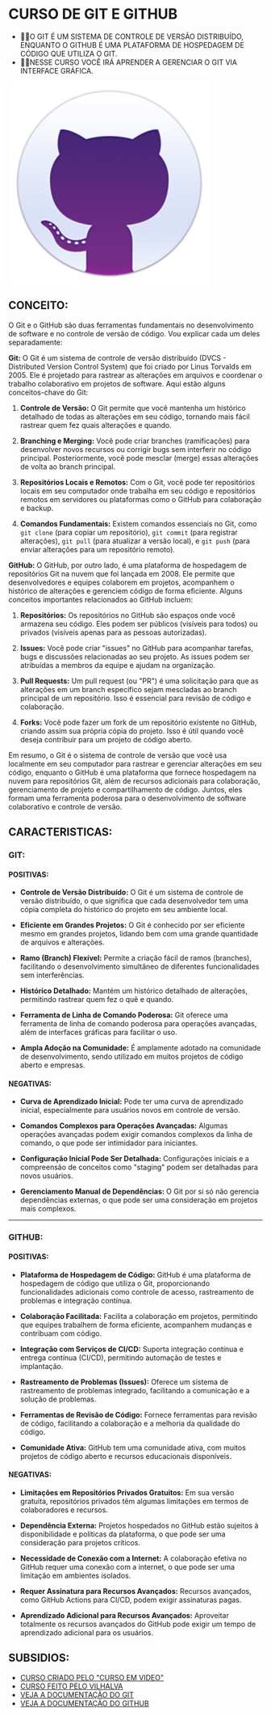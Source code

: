 # CURSO DE GIT E GITHUB
* 👨‍⚖️O GIT É UM SISTEMA DE CONTROLE DE VERSÃO DISTRIBUÍDO, ENQUANTO O GITHUB É UMA PLATAFORMA DE HOSPEDAGEM DE CÓDIGO QUE UTILIZA O GIT.
* 👨‍💻NESSE CURSO VOCÊ IRÁ APRENDER A GERENCIAR O GIT VIA INTERFACE GRÁFICA.

<img src="FOTO.png" align="center" width="400"> <br>

## CONCEITO:
O Git e o GitHub são duas ferramentas fundamentais no desenvolvimento de software e no controle de versão de código. Vou explicar cada um deles separadamente:

**Git:**
O Git é um sistema de controle de versão distribuído (DVCS - Distributed Version Control System) que foi criado por Linus Torvalds em 2005. Ele é projetado para rastrear as alterações em arquivos e coordenar o trabalho colaborativo em projetos de software. Aqui estão alguns conceitos-chave do Git:

1. **Controle de Versão:** O Git permite que você mantenha um histórico detalhado de todas as alterações em seu código, tornando mais fácil rastrear quem fez quais alterações e quando.

2. **Branching e Merging:** Você pode criar branches (ramificações) para desenvolver novos recursos ou corrigir bugs sem interferir no código principal. Posteriormente, você pode mesclar (merge) essas alterações de volta ao branch principal.

3. **Repositórios Locais e Remotos:** Com o Git, você pode ter repositórios locais em seu computador onde trabalha em seu código e repositórios remotos em servidores ou plataformas como o GitHub para colaboração e backup.

4. **Comandos Fundamentais:** Existem comandos essenciais no Git, como `git clone` (para copiar um repositório), `git commit` (para registrar alterações), `git pull` (para atualizar a versão local), e `git push` (para enviar alterações para um repositório remoto).

**GitHub:**
O GitHub, por outro lado, é uma plataforma de hospedagem de repositórios Git na nuvem que foi lançada em 2008. Ele permite que desenvolvedores e equipes colaborem em projetos, acompanhem o histórico de alterações e gerenciem código de forma eficiente. Alguns conceitos importantes relacionados ao GitHub incluem:

1. **Repositórios:** Os repositórios no GitHub são espaços onde você armazena seu código. Eles podem ser públicos (visíveis para todos) ou privados (visíveis apenas para as pessoas autorizadas).

2. **Issues:** Você pode criar "issues" no GitHub para acompanhar tarefas, bugs e discussões relacionadas ao seu projeto. As issues podem ser atribuídas a membros da equipe e ajudam na organização.

3. **Pull Requests:** Um pull request (ou "PR") é uma solicitação para que as alterações em um branch específico sejam mescladas ao branch principal de um repositório. Isso é essencial para revisão de código e colaboração.

4. **Forks:** Você pode fazer um fork de um repositório existente no GitHub, criando assim sua própria cópia do projeto. Isso é útil quando você deseja contribuir para um projeto de código aberto.

Em resumo, o Git é o sistema de controle de versão que você usa localmente em seu computador para rastrear e gerenciar alterações em seu código, enquanto o GitHub é uma plataforma que fornece hospedagem na nuvem para repositórios Git, além de recursos adicionais para colaboração, gerenciamento de projeto e compartilhamento de código. Juntos, eles formam uma ferramenta poderosa para o desenvolvimento de software colaborativo e controle de versão.

## CARACTERISTICAS:
### GIT:
#### POSITIVAS:
- **Controle de Versão Distribuído:** O Git é um sistema de controle de versão distribuído, o que significa que cada desenvolvedor tem uma cópia completa do histórico do projeto em seu ambiente local.

- **Eficiente em Grandes Projetos:** O Git é conhecido por ser eficiente mesmo em grandes projetos, lidando bem com uma grande quantidade de arquivos e alterações.

- **Ramo (Branch) Flexível:** Permite a criação fácil de ramos (branches), facilitando o desenvolvimento simultâneo de diferentes funcionalidades sem interferências.

- **Histórico Detalhado:** Mantém um histórico detalhado de alterações, permitindo rastrear quem fez o quê e quando.

- **Ferramenta de Linha de Comando Poderosa:** Git oferece uma ferramenta de linha de comando poderosa para operações avançadas, além de interfaces gráficas para facilitar o uso.

- **Ampla Adoção na Comunidade:** É amplamente adotado na comunidade de desenvolvimento, sendo utilizado em muitos projetos de código aberto e empresas.

#### NEGATIVAS:
- **Curva de Aprendizado Inicial:** Pode ter uma curva de aprendizado inicial, especialmente para usuários novos em controle de versão.

- **Comandos Complexos para Operações Avançadas:** Algumas operações avançadas podem exigir comandos complexos da linha de comando, o que pode ser intimidador para iniciantes.

- **Configuração Inicial Pode Ser Detalhada:** Configurações iniciais e a compreensão de conceitos como "staging" podem ser detalhadas para novos usuários.

- **Gerenciamento Manual de Dependências:** O Git por si só não gerencia dependências externas, o que pode ser uma consideração em projetos mais complexos.

---

### GITHUB:
#### POSITIVAS:
- **Plataforma de Hospedagem de Código:** GitHub é uma plataforma de hospedagem de código que utiliza o Git, proporcionando funcionalidades adicionais como controle de acesso, rastreamento de problemas e integração contínua.

- **Colaboração Facilitada:** Facilita a colaboração em projetos, permitindo que equipes trabalhem de forma eficiente, acompanhem mudanças e contribuam com código.

- **Integração com Serviços de CI/CD:** Suporta integração contínua e entrega contínua (CI/CD), permitindo automação de testes e implantação.

- **Rastreamento de Problemas (Issues):** Oferece um sistema de rastreamento de problemas integrado, facilitando a comunicação e a solução de problemas.

- **Ferramentas de Revisão de Código:** Fornece ferramentas para revisão de código, facilitando a colaboração e a melhoria da qualidade do código.

- **Comunidade Ativa:** GitHub tem uma comunidade ativa, com muitos projetos de código aberto e recursos educacionais disponíveis.

#### NEGATIVAS:
- **Limitações em Repositórios Privados Gratuitos:** Em sua versão gratuita, repositórios privados têm algumas limitações em termos de colaboradores e recursos.

- **Dependência Externa:** Projetos hospedados no GitHub estão sujeitos à disponibilidade e políticas da plataforma, o que pode ser uma consideração para projetos críticos.

- **Necessidade de Conexão com a Internet:** A colaboração efetiva no GitHub requer uma conexão com a internet, o que pode ser uma limitação em ambientes isolados.

- **Requer Assinatura para Recursos Avançados:** Recursos avançados, como GitHub Actions para CI/CD, podem exigir assinaturas pagas.

- **Aprendizado Adicional para Recursos Avançados:** Aproveitar totalmente os recursos avançados do GitHub pode exigir um tempo de aprendizado adicional para os usuários.

## SUBSIDIOS:
- [CURSO CRIADO PELO "CURSO EM VIDEO"](https://www.youtube.com/playlist?list=PLHz_AreHm4dm7ZULPAmadvNhH6vk9oNZA)
- [CURSO FEITO PELO VILHALVA](https://github.com/VILHALVA)
- [VEJA A DOCUMENTAÇÃO DO GIT](https://git-scm.com/doc)
- [VEJA A DOCUMENTAÇÃO DO GITHUB](https://docs.github.com/pt)
